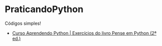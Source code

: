 # PraticandoPython

Códigos simples!

* [Curso Aprendendo Python | Exercícios do livro Pense em Python (2ª ed.)](https://github.com/nicolegold/PraticandoPython/blob/master/AprendendoPython.ipynb)
